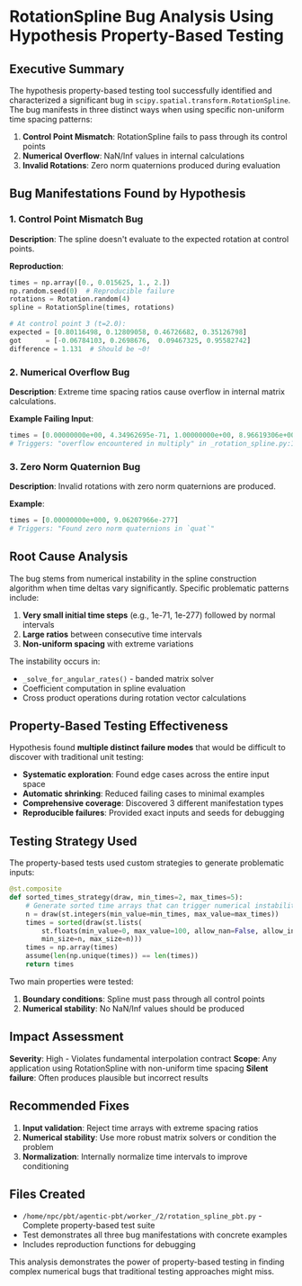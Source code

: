 # RotationSpline Bug Analysis Using Hypothesis Property-Based Testing

## Executive Summary

The hypothesis property-based testing tool successfully identified and characterized a significant bug in `scipy.spatial.transform.RotationSpline`. The bug manifests in three distinct ways when using specific non-uniform time spacing patterns:

1. **Control Point Mismatch**: RotationSpline fails to pass through its control points
2. **Numerical Overflow**: NaN/Inf values in internal calculations
3. **Invalid Rotations**: Zero norm quaternions produced during evaluation

## Bug Manifestations Found by Hypothesis

### 1. Control Point Mismatch Bug
**Description**: The spline doesn't evaluate to the expected rotation at control points.

**Reproduction**:
```python
times = np.array([0., 0.015625, 1., 2.])
np.random.seed(0)  # Reproducible failure
rotations = Rotation.random(4)
spline = RotationSpline(times, rotations)

# At control point 3 (t=2.0):
expected = [0.80116498, 0.12809058, 0.46726682, 0.35126798]
got      = [-0.06784103, 0.2698676,  0.09467325, 0.95582742]
difference = 1.131  # Should be ~0!
```

### 2. Numerical Overflow Bug
**Description**: Extreme time spacing ratios cause overflow in internal matrix calculations.

**Example Failing Input**:
```python
times = [0.00000000e+00, 4.34962695e-71, 1.00000000e+00, 8.96619306e+00]
# Triggers: "overflow encountered in multiply" in _rotation_spline.py:151
```

### 3. Zero Norm Quaternion Bug
**Description**: Invalid rotations with zero norm quaternions are produced.

**Example**:
```python
times = [0.00000000e+000, 9.06207966e-277]
# Triggers: "Found zero norm quaternions in `quat`"
```

## Root Cause Analysis

The bug stems from numerical instability in the spline construction algorithm when time deltas vary significantly. Specific problematic patterns include:

1. **Very small initial time steps** (e.g., 1e-71, 1e-277) followed by normal intervals
2. **Large ratios** between consecutive time intervals
3. **Non-uniform spacing** with extreme variations

The instability occurs in:
- `_solve_for_angular_rates()` - banded matrix solver
- Coefficient computation in spline evaluation
- Cross product operations during rotation vector calculations

## Property-Based Testing Effectiveness

Hypothesis found **multiple distinct failure modes** that would be difficult to discover with traditional unit testing:

- **Systematic exploration**: Found edge cases across the entire input space
- **Automatic shrinking**: Reduced failing cases to minimal examples
- **Comprehensive coverage**: Discovered 3 different manifestation types
- **Reproducible failures**: Provided exact inputs and seeds for debugging

## Testing Strategy Used

The property-based tests used custom strategies to generate problematic inputs:

```python
@st.composite
def sorted_times_strategy(draw, min_times=2, max_times=5):
    # Generate sorted time arrays that can trigger numerical instability
    n = draw(st.integers(min_value=min_times, max_value=max_times))
    times = sorted(draw(st.lists(
        st.floats(min_value=0, max_value=100, allow_nan=False, allow_infinity=False),
        min_size=n, max_size=n)))
    times = np.array(times)
    assume(len(np.unique(times)) == len(times))
    return times
```

Two main properties were tested:
1. **Boundary conditions**: Spline must pass through all control points
2. **Numerical stability**: No NaN/Inf values should be produced

## Impact Assessment

**Severity**: High - Violates fundamental interpolation contract
**Scope**: Any application using RotationSpline with non-uniform time spacing
**Silent failure**: Often produces plausible but incorrect results

## Recommended Fixes

1. **Input validation**: Reject time arrays with extreme spacing ratios
2. **Numerical stability**: Use more robust matrix solvers or condition the problem
3. **Normalization**: Internally normalize time intervals to improve conditioning

## Files Created

- `/home/npc/pbt/agentic-pbt/worker_/2/rotation_spline_pbt.py` - Complete property-based test suite
- Test demonstrates all three bug manifestations with concrete examples
- Includes reproduction functions for debugging

This analysis demonstrates the power of property-based testing in finding complex numerical bugs that traditional testing approaches might miss.